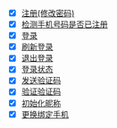 * [x] [注册(修改密码)](https://neteasecloudmusicapi.vercel.app/#/?id=注册修改密码)
* [x] [检测手机号码是否已注册](https://neteasecloudmusicapi.vercel.app/#/?id=检测手机号码是否已注册)
* [x] [登录](https://neteasecloudmusicapi.vercel.app/#/?id=登录)
* [x] [刷新登录](https://neteasecloudmusicapi.vercel.app/#/?id=刷新登录)
* [x] [退出登录](https://neteasecloudmusicapi.vercel.app/#/?id=退出登录)
* [x] [登录状态](https://neteasecloudmusicapi.vercel.app/#/?id=登录状态)
* [x] [发送验证码](https://neteasecloudmusicapi.vercel.app/#/?id=发送验证码)
* [x] [验证验证码](https://neteasecloudmusicapi.vercel.app/#/?id=验证验证码)
* [x] [初始化昵称](https://neteasecloudmusicapi.vercel.app/#/?id=初始化昵称)
* [x] [更换绑定手机](https://neteasecloudmusicapi.vercel.app/#/?id=更换绑定手机)